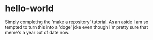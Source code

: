 # hello-world
Simply completing the 'make a repository' tutorial. 
As an aside I am so tempted to turn this into a 'doge' joke even though I'm pretty sure that meme's a year out of date now.
